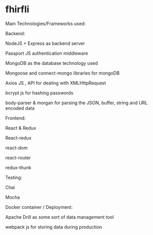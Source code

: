 # fhirfli
Main Technologies/Frameworks used:

Backend:

NodeJS + Express as backend server

Passport JS authentication middleware

MongoDB as the database technology used

Mongoose and connect-mongo libraries for mongoDB

Axios JS , API for dealing with XMLHttpRequest 

bcrypt js for hashing passwords

body-parser & morgan for parsing the JSON, buffer, string and URL encoded data

Frontend:

React & Redux

React-redux

react-dom

react-router

redux-thunk

Testing:

Chai

Mocha

Docker container / Deployment:

Apache Drill as some sort of data management tool

webpack js for storing data during production
